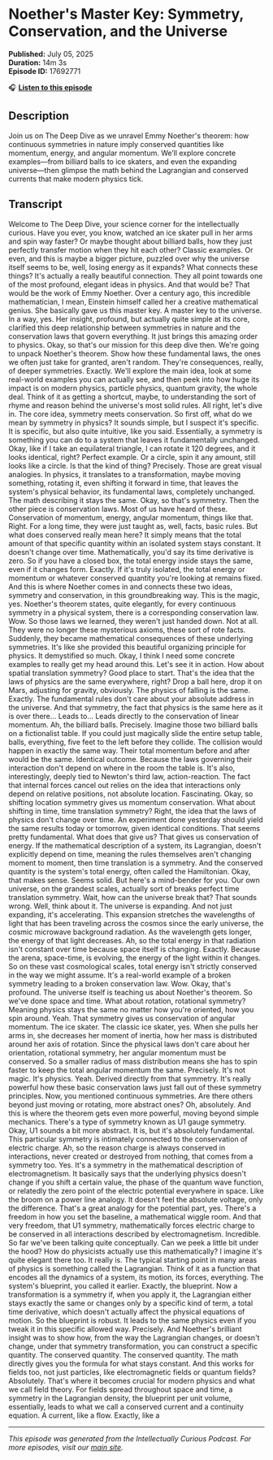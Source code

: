 # Noether's Master Key: Symmetry, Conservation, and the Universe

**Published:** July 05, 2025  
**Duration:** 14m 3s  
**Episode ID:** 17692771

🎧 **[Listen to this episode](https://intellectuallycurious.buzzsprout.com/2529712/episodes/17692771-noether's-master-key-symmetry-conservation-and-the-universe)**

## Description

Join us on The Deep Dive as we unravel Emmy Noether's theorem: how continuous symmetries in nature imply conserved quantities like momentum, energy, and angular momentum. We’ll explore concrete examples—from billiard balls to ice skaters, and even the expanding universe—then glimpse the math behind the Lagrangian and conserved currents that make modern physics tick.

## Transcript

Welcome to The Deep Dive, your science corner for the intellectually curious. Have you ever, you know, watched an ice skater pull in her arms and spin way faster? Or maybe thought about billiard balls, how they just perfectly transfer motion when they hit each other? Classic examples. Or even, and this is maybe a bigger picture, puzzled over why the universe itself seems to be, well, losing energy as it expands? What connects these things? It's actually a really beautiful connection. They all point towards one of the most profound, elegant ideas in physics. And that would be? That would be the work of Emmy Noether. Over a century ago, this incredible mathematician, I mean, Einstein himself called her a creative mathematical genius. She basically gave us this master key. A master key to the universe. In a way, yes. Her insight, profound, but actually quite simple at its core, clarified this deep relationship between symmetries in nature and the conservation laws that govern everything. It just brings this amazing order to physics. Okay, so that's our mission for this deep dive then. We're going to unpack Noether's theorem. Show how these fundamental laws, the ones we often just take for granted, aren't random. They're consequences, really, of deeper symmetries. Exactly. We'll explore the main idea, look at some real-world examples you can actually see, and then peek into how huge its impact is on modern physics, particle physics, quantum gravity, the whole deal. Think of it as getting a shortcut, maybe, to understanding the sort of rhyme and reason behind the universe's most solid rules. All right, let's dive in. The core idea, symmetry meets conservation. So first off, what do we mean by symmetry in physics? It sounds simple, but I suspect it's specific. It is specific, but also quite intuitive, like you said. Essentially, a symmetry is something you can do to a system that leaves it fundamentally unchanged. Okay, like if I take an equilateral triangle, I can rotate it 120 degrees, and it looks identical, right? Perfect example. Or a circle, spin it any amount, still looks like a circle. Is that the kind of thing? Precisely. Those are great visual analogies. In physics, it translates to a transformation, maybe moving something, rotating it, even shifting it forward in time, that leaves the system's physical behavior, its fundamental laws, completely unchanged. The math describing it stays the same. Okay, so that's symmetry. Then the other piece is conservation laws. Most of us have heard of these. Conservation of momentum, energy, angular momentum, things like that. Right. For a long time, they were just taught as, well, facts, basic rules. But what does conserved really mean here? It simply means that the total amount of that specific quantity within an isolated system stays constant. It doesn't change over time. Mathematically, you'd say its time derivative is zero. So if you have a closed box, the total energy inside stays the same, even if it changes form. Exactly. If it's truly isolated, the total energy or momentum or whatever conserved quantity you're looking at remains fixed. And this is where Noether comes in and connects these two ideas, symmetry and conservation, in this groundbreaking way. This is the magic, yes. Noether's theorem states, quite elegantly, for every continuous symmetry in a physical system, there is a corresponding conservation law. Wow. So those laws we learned, they weren't just handed down. Not at all. They were no longer these mysterious axioms, these sort of rote facts. Suddenly, they became mathematical consequences of these underlying symmetries. It's like she provided this beautiful organizing principle for physics. It demystified so much. Okay, I think I need some concrete examples to really get my head around this. Let's see it in action. How about spatial translation symmetry? Good place to start. That's the idea that the laws of physics are the same everywhere, right? Drop a ball here, drop it on Mars, adjusting for gravity, obviously. The physics of falling is the same. Exactly. The fundamental rules don't care about your absolute address in the universe. And that symmetry, the fact that physics is the same here as it is over there... Leads to... Leads directly to the conservation of linear momentum. Ah, the billiard balls. Precisely. Imagine those two billiard balls on a fictionalist table. If you could just magically slide the entire setup table, balls, everything, five feet to the left before they collide. The collision would happen in exactly the same way. Their total momentum before and after would be the same. Identical outcome. Because the laws governing their interaction don't depend on where in the room the table is. It's also, interestingly, deeply tied to Newton's third law, action-reaction. The fact that internal forces cancel out relies on the idea that interactions only depend on relative positions, not absolute location. Fascinating. Okay, so shifting location symmetry gives us momentum conservation. What about shifting in time, time translation symmetry? Right, the idea that the laws of physics don't change over time. An experiment done yesterday should yield the same results today or tomorrow, given identical conditions. That seems pretty fundamental. What does that give us? That gives us conservation of energy. If the mathematical description of a system, its Lagrangian, doesn't explicitly depend on time, meaning the rules themselves aren't changing moment to moment, then time translation is a symmetry. And the conserved quantity is the system's total energy, often called the Hamiltonian. Okay, that makes sense. Seems solid. But here's a mind-bender for you. Our own universe, on the grandest scales, actually sort of breaks perfect time translation symmetry. Wait, how can the universe break that? That sounds wrong. Well, think about it. The universe is expanding. And not just expanding, it's accelerating. This expansion stretches the wavelengths of light that has been traveling across the cosmos since the early universe, the cosmic microwave background radiation. As the wavelength gets longer, the energy of that light decreases. Ah, so the total energy in that radiation isn't constant over time because space itself is changing. Exactly. Because the arena, space-time, is evolving, the energy of the light within it changes. So on these vast cosmological scales, total energy isn't strictly conserved in the way we might assume. It's a real-world example of a broken symmetry leading to a broken conservation law. Wow. Okay, that's profound. The universe itself is teaching us about Noether's theorem. So we've done space and time. What about rotation, rotational symmetry? Meaning physics stays the same no matter how you're oriented, how you spin around. Yeah. That symmetry gives us conservation of angular momentum. The ice skater. The classic ice skater, yes. When she pulls her arms in, she decreases her moment of inertia, how her mass is distributed around her axis of rotation. Since the physical laws don't care about her orientation, rotational symmetry, her angular momentum must be conserved. So a smaller radius of mass distribution means she has to spin faster to keep the total angular momentum the same. Precisely. It's not magic. It's physics. Yeah. Derived directly from that symmetry. It's really powerful how these basic conservation laws just fall out of these symmetry principles. Now, you mentioned continuous symmetries. Are there others beyond just moving or rotating, more abstract ones? Oh, absolutely. And this is where the theorem gets even more powerful, moving beyond simple mechanics. There's a type of symmetry known as U1 gauge symmetry. Okay, U1 sounds a bit more abstract. It is, but it's absolutely fundamental. This particular symmetry is intimately connected to the conservation of electric charge. Ah, so the reason charge is always conserved in interactions, never created or destroyed from nothing, that comes from a symmetry too. Yes. It's a symmetry in the mathematical description of electromagnetism. It basically says that the underlying physics doesn't change if you shift a certain value, the phase of the quantum wave function, or relatedly the zero point of the electric potential everywhere in space. Like the broom on a power line analogy. It doesn't feel the absolute voltage, only the difference. That's a great analogy for the potential part, yes. There's a freedom in how you set the baseline, a mathematical wiggle room. And that very freedom, that U1 symmetry, mathematically forces electric charge to be conserved in all interactions described by electromagnetism. Incredible. So far we've been talking quite conceptually. Can we peek a little bit under the hood? How do physicists actually use this mathematically? I imagine it's quite elegant there too. It really is. The typical starting point in many areas of physics is something called the Lagrangian. Think of it as a function that encodes all the dynamics of a system, its motion, its forces, everything. The system's blueprint, you called it earlier. Exactly, the blueprint. Now a transformation is a symmetry if, when you apply it, the Lagrangian either stays exactly the same or changes only by a specific kind of term, a total time derivative, which doesn't actually affect the physical equations of motion. So the blueprint is robust. It leads to the same physics even if you tweak it in this specific allowed way. Precisely. And Noether's brilliant insight was to show how, from the way the Lagrangian changes, or doesn't change, under that symmetry transformation, you can construct a specific quantity. The conserved quantity. The conserved quantity. The math directly gives you the formula for what stays constant. And this works for fields too, not just particles, like electromagnetic fields or quantum fields? Absolutely. That's where it becomes crucial for modern physics and what we call field theory. For fields spread throughout space and time, a symmetry in the Lagrangian density, the blueprint per unit volume, essentially, leads to what we call a conserved current and a continuity equation. A current, like a flow. Exactly, like a

---
*This episode was generated from the Intellectually Curious Podcast. For more episodes, visit our [main site](https://intellectuallycurious.buzzsprout.com).*
